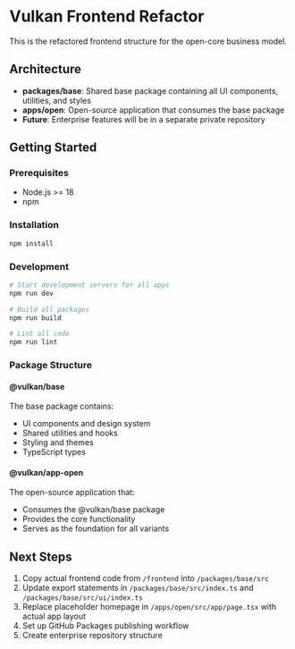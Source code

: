 # Vulkan Frontend Refactor

This is the refactored frontend structure for the open-core business model.

## Architecture

- **packages/base**: Shared base package containing all UI components, utilities, and styles
- **apps/open**: Open-source application that consumes the base package
- **Future**: Enterprise features will be in a separate private repository

## Getting Started

### Prerequisites

- Node.js >= 18
- npm

### Installation

```bash
npm install
```

### Development

```bash
# Start development servers for all apps
npm run dev

# Build all packages
npm run build

# Lint all code
npm run lint
```

### Package Structure

#### @vulkan/base

The base package contains:
- UI components and design system
- Shared utilities and hooks
- Styling and themes
- TypeScript types

#### @vulkan/app-open

The open-source application that:
- Consumes the @vulkan/base package
- Provides the core functionality
- Serves as the foundation for all variants

## Next Steps

1. Copy actual frontend code from `/frontend` into `/packages/base/src`
2. Update export statements in `/packages/base/src/index.ts` and `/packages/base/src/ui/index.ts`
3. Replace placeholder homepage in `/apps/open/src/app/page.tsx` with actual app layout
4. Set up GitHub Packages publishing workflow
5. Create enterprise repository structure